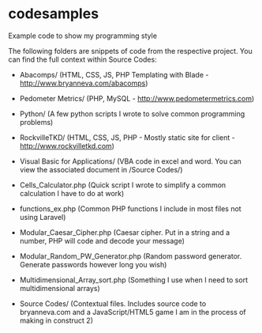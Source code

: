 codesamples
===========

Example code to show my programming style

The following folders are snippets of code from the respective project.
You can find the full context within Source Codes:

* Abacomps/ (HTML, CSS, JS, PHP Templating with Blade - http://www.bryanneva.com/abacomps)

* Pedometer Metrics/ (PHP, MySQL - http://www.pedometermetrics.com)

* Python/ (A few python scripts I wrote to solve common programming problems)

* RockvilleTKD/ (HTML, CSS, JS, PHP - Mostly static site for client - http://www.rockvilletkd.com)

* Visual Basic for Applications/ (VBA code in excel and word. You can view the associated document in /Source Codes/)


* Cells_Calculator.php (Quick script I wrote to simplify a common calculation I have to do at work)

* functions_ex.php (Common PHP functions I include in most files not using Laravel)

* Modular_Caesar_Cipher.php (Caesar cipher. Put in a string and a number, PHP will code and decode your message)

* Modular_Random_PW_Generator.php (Random password generator. Generate passwords however long you wish)

* Multidimensional_Array_sort.php (Something I use when I need to sort multidimensional arrays)



* Source Codes/ (Contextual files. Includes source code to bryanneva.com and a JavaScript/HTML5 game I am in the process of making in construct 2)